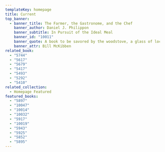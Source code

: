```yaml
---
templateKey: homepage
title: Current
top_banner:
  - banner_title: The Farmer, the Gastronome, and the Chef
    banner_author: Daniel J. Philippon
    banner_subtitle: In Pursuit of the Ideal Meal
    banner_id: "10011"
    banner_quote: A book to be savored by the woodstove, a glass of local beer in hand!
    banner_attr: Bill McKibben
related_book:
  - "5744"
  - "5617"
  - "5679"
  - "5417"
  - "5493"
  - "5292"
  - "5410"
related_collection:
  - Homepage Featured
featured_books:
  - "5897"
  - "10047"
  - "10014"
  - "10032"
  - "5917"
  - "10019"
  - "5943"
  - "5925"
  - "5852"
  - "5895"
---
```

